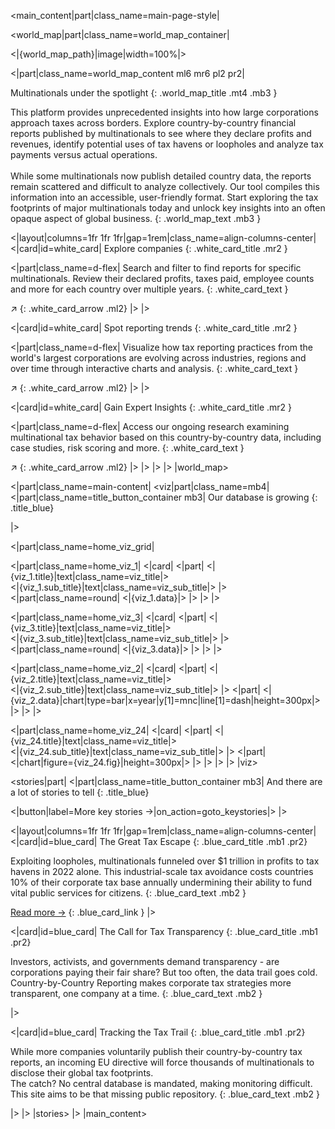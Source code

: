 [//]: # (Layout of the home page)

[//]: # (Main section)
<main_content|part|class_name=main-page-style|

[//]: # (World map section)
<world_map|part|class_name=world_map_container|

[//]: # (World map : background image)
<|{world_map_path}|image|width=100%|>

[//]: # (World map : text and cards)
<|part|class_name=world_map_content ml6 mr6 pl2 pr2|

[//]: # (World map : text)
Multinationals under the spotlight
{: .world_map_title .mt4 .mb3 }

This platform provides unprecedented insights into  how large corporations approach taxes across borders. Explore 
country-by-country financial reports published by multinationals to see where they declare profits and revenues, 
identify potential uses of tax havens or loopholes and analyze tax payments versus actual operations.<br/><br/>
While some multinationals now publish detailed country data, the reports remain scattered and difficult to analyze 
collectively. Our tool compiles this information into an accessible, user-friendly format. Start exploring the tax 
footprints of major multinationals today and unlock key insights into an often opaque aspect of global business.
{: .world_map_text .mb3 }

[//]: # (World map : cards)
<|layout|columns=1fr 1fr 1fr|gap=1rem|class_name=align-columns-center|
<|card|id=white_card|
Explore companies
{: .white_card_title .mr2 }

<|part|class_name=d-flex|
Search and filter to find reports for specific multinationals. Review their declared profits, taxes paid, employee 
counts and more for each country over multiple years.
{: .white_card_text }

&#8599;
{: .white_card_arrow .ml2}
|>
|>

<|card|id=white_card|
Spot reporting trends
{: .white_card_title .mr2 }

<|part|class_name=d-flex|
Visualize how tax reporting practices from the world's largest corporations are evolving across industries, regions 
and over time through interactive charts and analysis.
{: .white_card_text }

&#8599;
{: .white_card_arrow .ml2}
|>
|>

<|card|id=white_card|
Gain Expert Insights
{: .white_card_title .mr2 }

<|part|class_name=d-flex|
Access our ongoing research examining multinational tax behavior based on this country-by-country data, including case 
studies, risk scoring and more.
{: .white_card_text }

&#8599;
{: .white_card_arrow .ml2}
|>
|>
|>
|>
|world_map>

[//]: # (Main content : viz)
<|part|class_name=main-content|
<viz|part|class_name=mb4|
<|part|class_name=title_button_container mb3|
Our database is growing
{: .title_blue}

[//]: # (<|button|label=More on reporting trends &#8594;|>)
|>

<|part|class_name=home_viz_grid|

[//]: # (Viz 1)
<|part|class_name=home_viz_1|
<|card|
<|part|
<|{viz_1.title}|text|class_name=viz_title|>
<br/>
<|{viz_1.sub_title}|text|class_name=viz_sub_title|>
|>
<|part|class_name=round|
<|{viz_1.data}|>
|>
|>
|>

[//]: # (Viz 3)
<|part|class_name=home_viz_3|
<|card|
<|part|
<|{viz_3.title}|text|class_name=viz_title|>
<br/>
<|{viz_3.sub_title}|text|class_name=viz_sub_title|>
|>
<|part|class_name=round|
<|{viz_3.data}|>
|>
|>
|>

[//]: # (Viz 2)
<|part|class_name=home_viz_2|
<|card|
<|part|
<|{viz_2.title}|text|class_name=viz_title|>
<br/>
<|{viz_2.sub_title}|text|class_name=viz_sub_title|>
|>
<|part|
<|{viz_2.data}|chart|type=bar|x=year|y[1]=mnc|line[1]=dash|height=300px|>
|>
|>
|>

[//]: # (Viz 24)
<|part|class_name=home_viz_24|
<|card|
<|part|
<|{viz_24.title}|text|class_name=viz_title|>
<br/>
<|{viz_24.sub_title}|text|class_name=viz_sub_title|>
|>
<|part|
<|chart|figure={viz_24.fig}|height=300px|>
|>
|>
|>
|>
|viz>

[//]: # (Main content : stories)
<stories|part|
<|part|class_name=title_button_container mb3|
And there are a lot of stories to tell
{: .title_blue}

<|button|label=More key stories &#8594;|on_action=goto_keystories|>
|>

<|layout|columns=1fr 1fr 1fr|gap=1rem|class_name=align-columns-center|
<|card|id=blue_card|
The Great Tax Escape
{: .blue_card_title .mb1 .pr2}

Exploiting loopholes, multinationals funneled over $1 trillion in profits to tax havens in 2022 alone. This 
industrial-scale tax avoidance costs countries 10% of their corporate tax base annually undermining their ability to 
fund vital public services for citizens.
{: .blue_card_text .mb2 }

<a class="blue_card_link" href="https://www.taxobservatory.eu/publication/global-tax-evasion-report-2024/" target="_blank">Read more &#8594;</a>
{: .blue_card_link }
|>

<|card|id=blue_card|
The Call for Tax Transparency
{: .blue_card_title .mb1 .pr2}

Investors, activists, and governments demand transparency - are corporations paying their fair share? But too often, 
the data trail goes cold. Country-by-Country Reporting makes corporate tax strategies more transparent, one company at 
a time.
{: .blue_card_text .mb2 }

|>

<|card|id=blue_card|
Tracking the Tax Trail
{: .blue_card_title .mb1 .pr2}

While more companies voluntarily publish their country-by-country tax reports, an incoming EU directive will force 
thousands of multinationals to disclose their global tax footprints.<br/>
The catch? No central database is mandated, making monitoring difficult. This site aims to be that missing public 
repository.
{: .blue_card_text .mb2 }

|>
|>
|stories>
|>
|main_content>